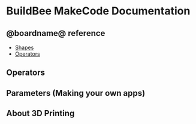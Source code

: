 # BuildBee MakeCode Documentation


## @boardname@ reference

* [Shapes](/reference/shapes/all)
* [Operators](/reference/operators/all)



## Operators


## Parameters (Making your own apps)


## About 3D Printing


